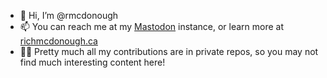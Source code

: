 - 👋 Hi, I’m @rmcdonough
- 📫 You can reach me at my <a rel="me" href="https://dcerberus.com/@rich">Mastodon</a> instance, or learn more at <a href="https://www.richmcdonough.ca/">richmcdonough.ca</a>
- 🧑‍💻 Pretty much all my contributions are in private repos, so you may not find much interesting content here!
